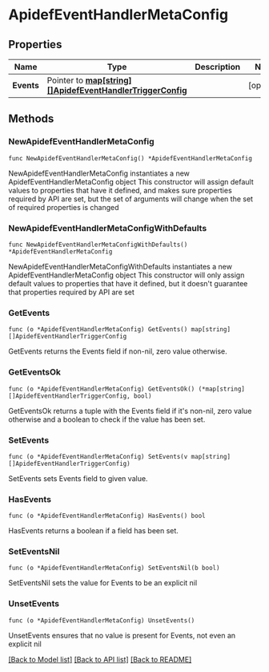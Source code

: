 # ApidefEventHandlerMetaConfig

## Properties

Name | Type | Description | Notes
------------ | ------------- | ------------- | -------------
**Events** | Pointer to [**map[string][]ApidefEventHandlerTriggerConfig**](array.md) |  | [optional] 

## Methods

### NewApidefEventHandlerMetaConfig

`func NewApidefEventHandlerMetaConfig() *ApidefEventHandlerMetaConfig`

NewApidefEventHandlerMetaConfig instantiates a new ApidefEventHandlerMetaConfig object
This constructor will assign default values to properties that have it defined,
and makes sure properties required by API are set, but the set of arguments
will change when the set of required properties is changed

### NewApidefEventHandlerMetaConfigWithDefaults

`func NewApidefEventHandlerMetaConfigWithDefaults() *ApidefEventHandlerMetaConfig`

NewApidefEventHandlerMetaConfigWithDefaults instantiates a new ApidefEventHandlerMetaConfig object
This constructor will only assign default values to properties that have it defined,
but it doesn't guarantee that properties required by API are set

### GetEvents

`func (o *ApidefEventHandlerMetaConfig) GetEvents() map[string][]ApidefEventHandlerTriggerConfig`

GetEvents returns the Events field if non-nil, zero value otherwise.

### GetEventsOk

`func (o *ApidefEventHandlerMetaConfig) GetEventsOk() (*map[string][]ApidefEventHandlerTriggerConfig, bool)`

GetEventsOk returns a tuple with the Events field if it's non-nil, zero value otherwise
and a boolean to check if the value has been set.

### SetEvents

`func (o *ApidefEventHandlerMetaConfig) SetEvents(v map[string][]ApidefEventHandlerTriggerConfig)`

SetEvents sets Events field to given value.

### HasEvents

`func (o *ApidefEventHandlerMetaConfig) HasEvents() bool`

HasEvents returns a boolean if a field has been set.

### SetEventsNil

`func (o *ApidefEventHandlerMetaConfig) SetEventsNil(b bool)`

 SetEventsNil sets the value for Events to be an explicit nil

### UnsetEvents
`func (o *ApidefEventHandlerMetaConfig) UnsetEvents()`

UnsetEvents ensures that no value is present for Events, not even an explicit nil

[[Back to Model list]](../README.md#documentation-for-models) [[Back to API list]](../README.md#documentation-for-api-endpoints) [[Back to README]](../README.md)


